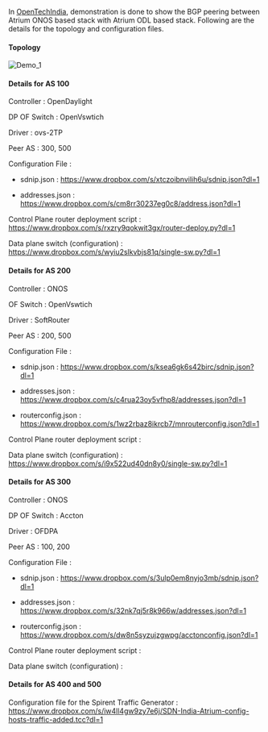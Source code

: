 In [OpenTechIndia](http://opentechindia.org/), demonstration is done to show the
BGP peering between Atrium ONOS based stack with Atrium ODL based stack. Following
are the details for the topology and configuration files. 

#### Topology

![Demo_1](https://www.dropbox.com/s/38j0i8e3zuojil6/OTI_Demo_1.png?dl=1)

#### Details for AS 100

Controller    : OpenDaylight

DP OF Switch  : OpenVswtich

Driver        : ovs-2TP

Peer AS       : 300, 500

Configuration File :

* sdnip.json     :   https://www.dropbox.com/s/xtczoibnvilih6u/sdnip.json?dl=1

* addresses.json :   https://www.dropbox.com/s/cm8rr30237eg0c8/address.json?dl=1

Control Plane router deployment script : https://www.dropbox.com/s/rxzry9qokwit3gx/router-deploy.py?dl=1

Data plane switch (configuration) : https://www.dropbox.com/s/wyiu2slkvbjs81q/single-sw.py?dl=1



#### Details for AS 200

Controller : ONOS

OF Switch  : OpenVswtich

Driver     : SoftRouter

Peer AS    : 200, 500


Configuration File :

* sdnip.json        : https://www.dropbox.com/s/ksea6gk6s42birc/sdnip.json?dl=1

* addresses.json    : https://www.dropbox.com/s/c4rua23oy5vfhp8/addresses.json?dl=1

* routerconfig.json : https://www.dropbox.com/s/1wz2rbaz8ikrcb7/mnrouterconfig.json?dl=1

Control Plane router deployment script :

Data plane switch (configuration) : https://www.dropbox.com/s/i9x522ud40dn8y0/single-sw.py?dl=1

#### Details for AS 300

Controller    : ONOS

DP OF Switch  : Accton

Driver        : OFDPA

Peer AS       : 100, 200

Configuration File :

* sdnip.json        : https://www.dropbox.com/s/3ulp0em8nyjo3mb/sdnip.json?dl=1

* addresses.json    : https://www.dropbox.com/s/32nk7qj5r8k966w/addresses.json?dl=1

* routerconfig.json : https://www.dropbox.com/s/dw8n5syzujzgwpg/acctonconfig.json?dl=1

Control Plane router deployment script :

Data plane switch (configuration) :


#### Details for AS 400 and 500

Configuration file for the Spirent Traffic Generator : https://www.dropbox.com/s/iw4ll4gw9zy7e6j/SDN-India-Atrium-config-hosts-traffic-added.tcc?dl=1
